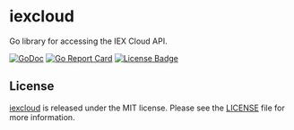 # iexcloud

Go library for accessing the IEX Cloud API.

[![GoDoc][godoc badge]][godoc link]
[![Go Report Card][report badge]][report card]
[![License Badge][license badge]][LICENSE]


## License

[iexcloud][] is released under the MIT license. Please see the
[LICENSE][] file for more information.

[iexcloud]: https://github.com/goinvest/iexcloud
[godoc badge]: https://godoc.org/github.com/goinvest/iexcloud?status.svg
[godoc link]: https://godoc.org/github.com/goinvest/iexcloud
[LICENSE]: https://github.com/goinvest/iexcloud/blob/master/LICENSE
[license badge]: https://img.shields.io/badge/license-MIT-blue.svg
[report badge]: https://goreportcard.com/badge/github.com/goinvest/iexcloud
[report card]: https://goreportcard.com/report/github.com/goinvest/iexcloud
